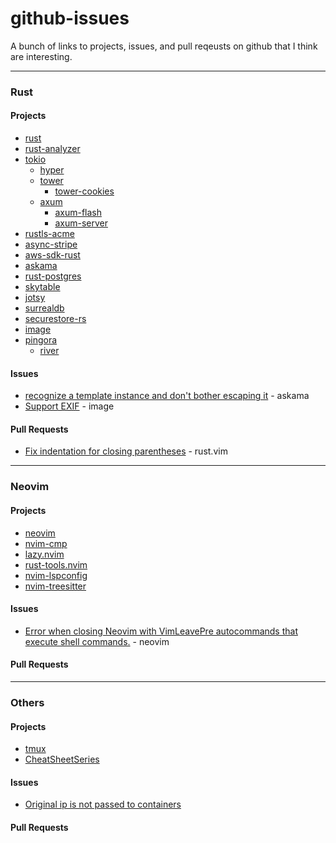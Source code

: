 # github-issues
A bunch of links to projects, issues, and pull reqeusts on github that I think are interesting.

---
### Rust

#### Projects
- [rust](https://github.com/rust-lang/rust)
- [rust-analyzer](https://github.com/rust-analyzer/rust-analyzer)
- [tokio](https://github.com/tokio-rs/tokio)
    * [hyper](https://github.com/hyperium/hyper)
    * [tower](https://github.com/tower-rs/tower)
        - [tower-cookies](https://github.com/imbolc/tower-cookies)
    * [axum](https://github.com/tokio-rs/axum)
        - [axum-flash](https://github.com/davidpdrsn/axum-flash)
        - [axum-server](https://github.com/programatik29/axum-server)
        <!-- - [AxumCSRF](https://github.com/AscendingCreations/AxumCSRF) -->
- [rustls-acme](https://github.com/FlorianUekermann/rustls-acme)
- [async-stripe](https://github.com/arlyon/async-stripe)
- [aws-sdk-rust](https://github.com/awslabs/aws-sdk-rust)
- [askama](https://github.com/djc/askama)
- [rust-postgres](https://github.com/sfackler/rust-postgres)
- [skytable](https://github.com/skytable/skytable)
- [jotsy](https://github.com/ohsayan/jotsy)
- [surrealdb](https://github.com/surrealdb/surrealdb)
- [securestore-rs](https://github.com/neosmart/securestore-rs)
- [image](https://github.com/image-rs/image)
- [pingora](https://github.com/cloudflare/pingora)
    * [river](https://github.com/memorysafety/river)

#### Issues
- [recognize a template instance and don't bother escaping it](https://github.com/djc/askama/issues/108) - askama
- [Support EXIF](https://github.com/image-rs/image/issues/1045) - image

#### Pull Requests
- [Fix indentation for closing parentheses](https://github.com/rust-lang/rust.vim/pull/444) - rust.vim

---
### Neovim

#### Projects
- [neovim](https://github.com/neovim/neovim)
- [nvim-cmp](https://github.com/hrsh7th/nvim-cmp)
- [lazy.nvim](https://github.com/folke/lazy.nvim)
- [rust-tools.nvim](https://github.com/simrat39/rust-tools.nvim)
- [nvim-lspconfig](https://github.com/neovim/nvim-lspconfig)
- [nvim-treesitter](https://github.com/nvim-treesitter/nvim-treesitter)

#### Issues
- [Error when closing Neovim with VimLeavePre autocommands that execute shell commands.](https://github.com/neovim/neovim/issues/21856) - neovim

#### Pull Requests

---
### Others

#### Projects
- [tmux](https://github.com/tmux/tmux)
- [CheatSheetSeries](https://github.com/OWASP/CheatSheetSeries)

#### Issues
- [Original ip is not passed to containers](https://github.com/docker/roadmap/issues/157)

#### Pull Requests

